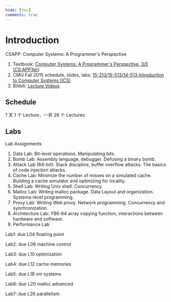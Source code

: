 ```yaml
---
hide: [toc]
comments: true
---
```


# Introduction

CSAPP: Computer Systems: A Programmer's Perspective

1. Textbook: [Computer Systems: A Programmer's Perspective, 3/E (CS:APP3e)](https://csapp.cs.cmu.edu/))
2. CMU Fall 2015 schedule, slides, labs: [15-213/15-513/14-513 Introduction to Computer Systems (ICS)](https://www.cs.cmu.edu/afs/cs/academic/class/15213-f15/www/schedule.html)
3. Bilibili: [Lecture Videos](https://www.bilibili.com/video/BV1iW411d7hd)

## Schedule

1 天 1 个 Lecture，一共 26 个 Lectures

## Labs

Lab Assignments

1. Data Lab: Bit-level operations. Manipulating bits.
2. Bomb Lab: Assembly language, debugger. Defusing a binary bomb.
3. Attack Lab (64-bit): Stack discipline, buffer overflow attacks. The basics of code injection attacks.
4. Cache Lab: Minimize the number of misses on a simulated cache. Building a cache simulator and optimizing for locality.
5. Shell Lab: Writing Unix shell. Concurrency.
6. Malloc Lab: Writing malloc package. Data Layout and organization. Systems-level programming.
7. Proxy Lab: Writing Web proxy. Network programming. Concurrency and synchronization.
8. Architecture Lab: Y86-64 array copying function, interactions between hardware and software.
9. Performance Lab

Lab1: due L04 floating point

Lab2: due L06 machine control

Lab3: due L10 optimization

Lab4: due L12 cache memories

Lab5: due L18 vm systems

Lab6: due L20 malloc advanced

Lab7: due L26 parallelism
